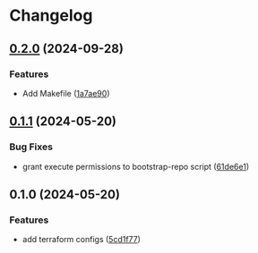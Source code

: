 # Changelog

## [0.2.0](https://github.com/braveokafor/terraform-aws-template/compare/v0.1.1...v0.2.0) (2024-09-28)


### Features

* Add Makefile ([1a7ae90](https://github.com/braveokafor/terraform-aws-template/commit/1a7ae90c2cca61c562b52682a0be5f1301b3501e))

## [0.1.1](https://github.com/braveokafor/terraform-aws-template/compare/v0.1.0...v0.1.1) (2024-05-20)


### Bug Fixes

* grant execute permissions to bootstrap-repo script ([61de6e1](https://github.com/braveokafor/terraform-aws-template/commit/61de6e1ab33ac23749879eac73b312072b4553eb))

## 0.1.0 (2024-05-20)


### Features

* add terraform configs ([5cd1f77](https://github.com/braveokafor/terraform-aws-template/commit/5cd1f7752dcf2072d75b08c018d01c66bed38b86))
